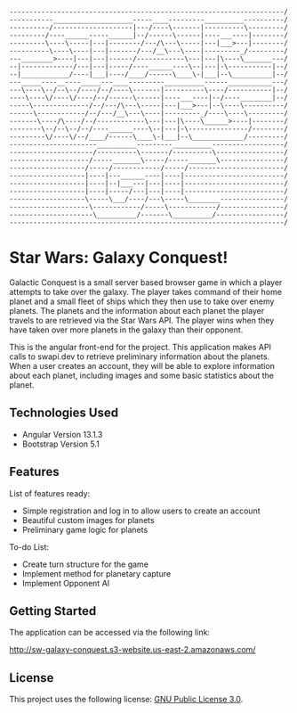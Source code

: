 ```
---------------------------------------------------------------------/
-----------____________________-----____---------__________----------/
----------/--------------------|---/----\-------|----------\---------/
---------/----______-----______|--/------\------|----___----|--------/
---------\----\-----|---|--------/---/\---\-----|---|___>---|--------/
----------\----\----|---|-------/---/__\---\----|---------_/---------/
---________>----|---|---|------/------------\---|---|\----\_______---/
--|-------------/---|---|-----/----______----\--|---|-\-----------|--/
--|____________/----|___|----/____/------\____\-|___|--\__________|--/
---_____----__----_____---____---------__________------___________---/
---\----\--/--\--/----/--/----\-------|----------\----/-----------|--/
----\----\/----\/----/--/------\------|----___----|--/----________|--/
-----\--------------/--/---/\---\-----|---|___>---|--\----\----------/
------\------------/--/---/__\---\----|---------_/----\----\---------/
-------\----/\----/--/------------\---|---|\----\______>----|--------/
--------\--/--\--/--/----______----\--|---|-\---------------/--------/
---------\/----\/--/____/------\____\-|___|--\_____________/---------/
----------------------__________---------__________------------------/
---------------------/----------\-------/----------\-----------------/
--------------------/-----_______\-----/-----_______\----------------/
-------------------/-----/------------/-----/------------------------/
-------------------|----|---______----|----|-------------------------/
-------------------|----|--|___---|---|----|-------------------------/
-------------------|----|-----/---|---|----|-------------------------/
-------------------\-----\___/----/---\-----\________----------------/
--------------------\------------/-----\------------/----------------/
---------------------\__________/-------\__________/-----------------/
---------------------------------------------------------------------/
```
# Star Wars: Galaxy Conquest!

Galactic Conquest is a small server based browser game in which a player attempts to take over the galaxy. The player takes command of their home planet and a small fleet of ships which they then use to take over enemy planets. The planets and the information about each planet the player travels to are retrieved via the Star Wars API. The player wins when they have taken over more planets in the galaxy than their opponent.

This is the angular front-end for the project. This application makes API calls to swapi.dev to retrieve preliminary information about the planets. 
When a user creates an account, they will be able to explore information about each planet, including images and some basic statistics about the planet.

## Technologies Used

* Angular Version 13.1.3
* Bootstrap Version 5.1

## Features

List of features ready:
* Simple registration and log in to allow users to create an account
* Beautiful custom images for planets
* Preliminary game logic for planets

To-do List:
* Create turn structure for the game
* Implement method for planetary capture
* Implement Opponent AI

## Getting Started
The application can be accessed via the following link:

<http://sw-galaxy-conquest.s3-website.us-east-2.amazonaws.com/>

## License

This project uses the following license: [GNU Public License 3.0](https://www.gnu.org/licenses/gpl-3.0.en.html).

